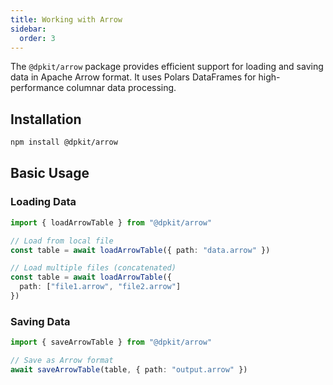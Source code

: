 ```yaml
---
title: Working with Arrow
sidebar:
  order: 3
---
```


The `@dpkit/arrow` package provides efficient support for loading and saving data in Apache Arrow format. It uses Polars DataFrames for high-performance columnar data processing.

## Installation

```bash
npm install @dpkit/arrow
```

## Basic Usage

### Loading Data

```typescript
import { loadArrowTable } from "@dpkit/arrow"

// Load from local file
const table = await loadArrowTable({ path: "data.arrow" })

// Load multiple files (concatenated)
const table = await loadArrowTable({
  path: ["file1.arrow", "file2.arrow"]
})
```

### Saving Data

```typescript
import { saveArrowTable } from "@dpkit/arrow"

// Save as Arrow format
await saveArrowTable(table, { path: "output.arrow" })
```
